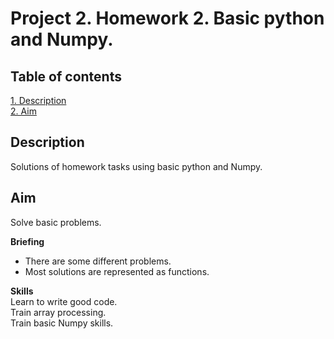 # Project 2. Homework 2. Basic python and Numpy.

## Table of contents
[1. Description](https://github.com/ekaterinatao/Tutorial_projects/tree/main/project_2#description)  
[2. Aim](https://github.com/ekaterinatao/Tutorial_projects/tree/main/project_2#aim)

## Description
Solutions of homework tasks using basic python and Numpy.

## Aim
Solve basic problems.

**Briefing**  
- There are some different problems.
- Most solutions are represented as functions. 

**Skills**  
Learn to write good code.  
Train array processing.  
Train basic Numpy skills.  